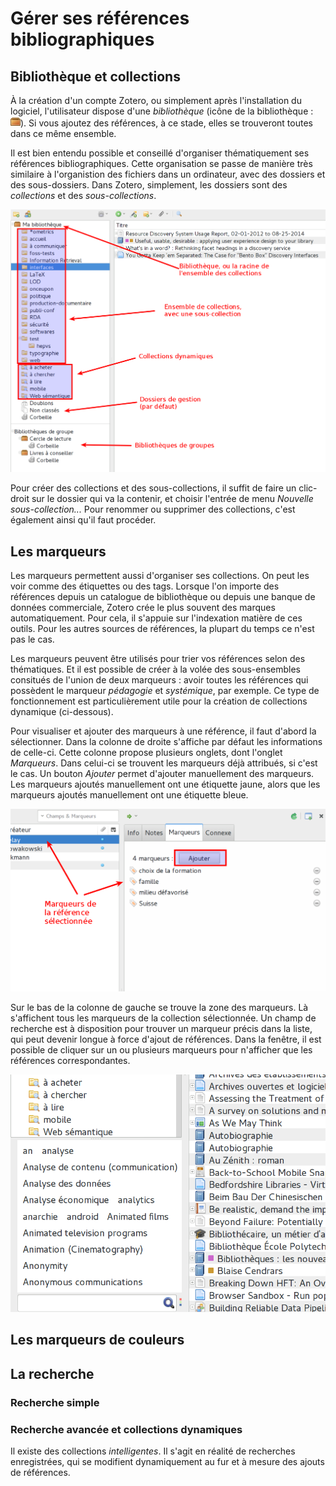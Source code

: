 # Gérer ses références bibliographiques

## Bibliothèque et collections

À la création d'un compte Zotero, ou simplement après l'installation du logiciel, l'utilisateur dispose d'une *bibliothèque* (icône de la bibliothèque : ![icône de la bibliothèque](images/treesource-library.png)). Si vous ajoutez des références, à ce stade, elles se trouveront toutes dans ce même ensemble.

Il est bien entendu possible et conseillé d'organiser thématiquement ses références bibliographiques. Cette organisation se passe de manière très similaire à l'organistion des fichiers dans un ordinateur, avec des dossiers et des sous-dossiers. Dans Zotero, simplement, les dossiers sont des *collections* et des *sous-collections*.

![Collections et sous-collections](images/zotero-collections.png)

Pour créer des collections et des sous-collections, il suffit de faire un clic-droit sur le dossier qui va la contenir, et choisir l'entrée de menu *Nouvelle sous-collection...* Pour renommer ou supprimer des collections, c'est également ainsi qu'il faut procéder.

## Les marqueurs

Les marqueurs permettent aussi d'organiser ses collections. On peut les voir comme des étiquettes ou des tags. Lorsque l'on importe des références depuis un catalogue de bibliothèque ou depuis une banque de données commerciale, Zotero crée le plus souvent des marques automatiquement. Pour cela, il s'appuie sur l'indexation matière de ces outils. Pour les autres sources de références, la plupart du temps ce n'est pas le cas.

Les marqueurs peuvent être utilisés pour trier vos références selon des thématiques. Et il est possible de créer à la volée des sous-ensembles consitués de l'union de deux marqueurs : avoir toutes les références qui possèdent le marqueur *pédagogie* et *systémique*, par exemple. Ce type de fonctionnement est particulièrement utile pour la création de collections dynamique (ci-dessous).

Pour visualiser et ajouter des marqueurs à une référence, il faut d'abord la sélectionner. Dans la colonne de droite s'affiche par défaut les informations de celle-ci. Cette colonne propose plusieurs onglets, dont l'onglet *Marqueurs*. Dans celui-ci se trouvent les marqueurs déjà attribués, si c'est le cas. Un bouton *Ajouter* permet d'ajouter manuellement des marqueurs. Les marqueurs ajoutés manuellement ont une étiquette jaune, alors que les marqueurs ajoutés manuellement ont une étiquette bleue.

![Ajouter des marqueurs](images/zotero-ajout-marqueurs.png)

Sur le bas de la colonne de gauche se trouve la zone des marqueurs. Là s'affichent tous les marqueurs de la collection sélectionnée. Un champ de recherche est à disposition pour trouver un marqueur précis dans la liste, qui peut devenir longue à force d'ajout de références. Dans la fenêtre, il est possible de cliquer sur un ou plusieurs marqueurs pour n'afficher que les références correspondantes.

![La zone des marqueurs](images/zotero-marqueurs.png)

## Les marqueurs de couleurs

## La recherche

### Recherche simple

### Recherche avancée et collections dynamiques

Il existe des collections *intelligentes*. Il s'agit en réalité de recherches enregistrées, qui se modifient dynamiquement au fur et à mesure des ajouts de références.
